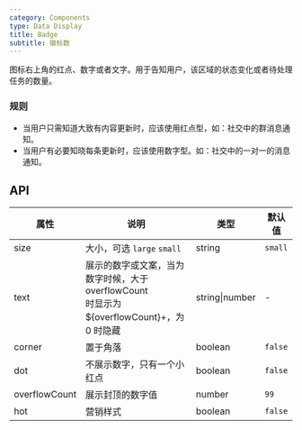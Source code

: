 ```yaml
---
category: Components
type: Data Display
title: Badge
subtitle: 徽标数
---
```


图标右上角的红点、数字或者文字。用于告知用户，该区域的状态变化或者待处理任务的数量。

### 规则

- 当用户只需知道大致有内容更新时，应该使用红点型，如：社交中的群消息通知。
- 当用户有必要知晓每条更新时，应该使用数字型。如：社交中的一对一的消息通知。

## API

属性 | 说明 | 类型 | 默认值
----|-----|------|------
size | 大小，可选 `large` `small` | string | `small`
text | 展示的数字或文案，当为数字时候，大于 overflowCount <br/> 时显示为 ${overflowCount}+，为 0 时隐藏 | string\|number | -
corner | 置于角落 | boolean | `false`
dot | 不展示数字，只有一个小红点 | boolean | `false`
overflowCount | 展示封顶的数字值 | number | `99`
hot | 营销样式 | boolean | `false`
